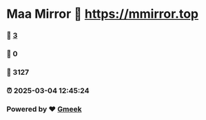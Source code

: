 # Maa Mirror :link: https://mmirror.top 
### :page_facing_up: [3](https://mmirror.top/tag.html) 
### :speech_balloon: 0 
### :hibiscus: 3127 
### :alarm_clock: 2025-03-04 12:45:24 
### Powered by :heart: [Gmeek](https://github.com/Meekdai/Gmeek)
